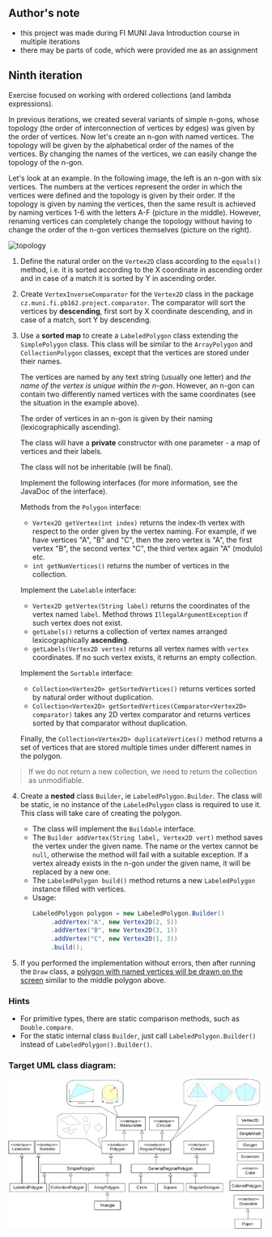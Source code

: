 ## Author's note
- this project was made during FI MUNI Java Introduction course in multiple iterations
- there may be parts of code, which were provided me as an assignment



## Ninth iteration

Exercise focused on working with ordered collections (and lambda expressions).

In previous iterations, we created several variants of simple n-gons, whose topology (the order of interconnection of vertices by edges) was given by the order of vertices.
Now let's create an n-gon with named vertices.
The topology will be given by the alphabetical order of the names of the vertices.
By changing the names of the vertices, we can easily change the topology of the n-gon.

Let's look at an example. In the following image, the left is an n-gon with six vertices.
The numbers at the vertices represent the order in which the vertices were defined and the topology is given by their order.
If the topology is given by naming the vertices, then the same result is achieved by naming vertices 1-6 with the letters A-F (picture in the middle).
However, renaming vertices can completely change the topology without having to change the order of the n-gon vertices themselves (picture on the right).

![topology](images/09a.png)

1.  Define the natural order on the `Vertex2D` class according to the `equals() `method,
    i.e. it is sorted according to the X coordinate in ascending order and in case of a match it is sorted by Y in ascending order.

2.  Create `VertexInverseComparator` for the `Vertex2D` class in the package `cz.muni.fi.pb162.project.comparator`.
    The comparator will sort the vertices by **descending**, first sort by X coordinate descending, and in case of a match, sort Y by descending.

3.  Use a **sorted map** to create a `LabeledPolygon` class extending the `SimplePolygon` class.
    This class will be similar to the `ArrayPolygon` and `CollectionPolygon` classes, except that the vertices are stored under their names.

    The vertices are named by any text string (usually one letter) and *the name of the vertex is unique within the n-gon*.
    However, an n-gon can contain two differently named vertices with the same coordinates
    (see the situation in the example above).

    The order of vertices in an n-gon is given by their naming (lexicographically ascending).

    The class will have a **private** constructor with one parameter - a map of vertices and their labels.
	
    The class will not be inheritable (will be final).

    Implement the following interfaces (for more information, see the JavaDoc of the interface).

    Methods from the `Polygon` interface:
    *   `Vertex2D getVertex(int index)` returns the index-th vertex with respect to the order given by the vertex naming.
        For example, if we have vertices "A", "B" and "C", then the zero vertex is "A",
        the first vertex "B", the second vertex "C", the third vertex again "A" (modulo) etc.
    *   `int getNumVertices()` returns the number of vertices in the collection.

    Implement the `Labelable` interface:
    *   `Vertex2D getVertex(String label)` returns the coordinates of the vertex named `label`.
        Method throws `IllegalArgumentException` if such vertex does not exist.
    *   `getLabels()` returns a collection of vertex names arranged lexicographically **ascending**.
    *   `getLabels(Vertex2D vertex)` returns all vertex names with `vertex` coordinates.
        If no such vertex exists, it returns an empty collection.

    Implement the `Sortable` interface:
    *   `Collection<Vertex2D> getSortedVertices()` returns vertices sorted by natural order without duplication.
    *   `Collection<Vertex2D> getSortedVertices(Comparator<Vertex2D> comparator)` takes any 2D vertex comparator and returns vertices sorted by that comparator without duplication.

    Finally, the `Collection<Vertex2D> duplicateVertices()` method returns a set of vertices that are stored multiple times under different names in the polygon.
> If we do not return a new collection, we need to return the collection as unmodifiable.

4. Create a **nested** class `Builder`, ie `LabeledPolygon.Builder`.
   The class will be static, ie no instance of the `LabeledPolygon` class is required to use it.
   This class will take care of creating the polygon.
   *   The class will implement the `Buildable` interface.
   *   The `Builder addVertex(String label, Vertex2D vert)` method saves the vertex under the given name.
       The name or the vertex cannot be `null`, otherwise the method will fail with a suitable exception.
       If a vertex already exists in the n-gon under the given name, it will be replaced by a new one.
   *   The `LabeledPolygon build()` method returns a new `LabeledPolygon` instance filled with vertices.
   *   Usage:
       ```java
       LabeledPolygon polygon = new LabeledPolygon.Builder()
            .addVertex("A", new Vertex2D(2, 5))
            .addVertex("B", new Vertex2D(3, 1))
            .addVertex("C", new Vertex2D(1, 3))
            .build();
       ```

5.  If you performed the implementation without errors, then after running the `Draw` class, a [polygon with named vertices will be drawn on the screen](https://gitlab.fi.muni.cz/pb162/pb162-course-info/wikis/draw-images)
    similar to the middle polygon above.

### Hints

- For primitive types, there are static comparison methods, such as `Double.compare`.
- For the static internal class `Builder`, just call `LabeledPolygon.Builder()` instead of `LabeledPolygon().Builder()`.

### Target UML class diagram:

![UML class diagram](images/09-class-diagram.jpg)
